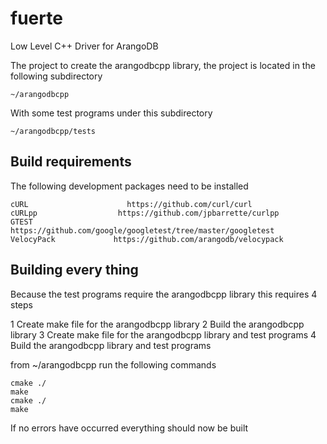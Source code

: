 # fuerte
Low Level C++ Driver for ArangoDB

The project to create the arangodbcpp library, the project is located in the following subdirectory

    ~/arangodbcpp

With some test programs under this subdirectory

    ~/arangodbcpp/tests

Build requirements
-----------------------

The following development packages need to be installed

    cURL                      https://github.com/curl/curl
    cURLpp                  https://github.com/jpbarrette/curlpp
    GTEST                   https://github.com/google/googletest/tree/master/googletest
    VelocyPack             https://github.com/arangodb/velocypack
    
Building every thing
-------------------------

Because the test programs require the arangodbcpp library this requires 4 steps

1 Create make file for  the arangodbcpp library
2 Build the arangodbcpp library
3 Create make file for  the arangodbcpp library and test programs
4 Build the arangodbcpp library and test programs

from  ~/arangodbcpp run the following commands

    cmake ./
    make
    cmake ./
    make

If no errors have occurred everything should now be built
